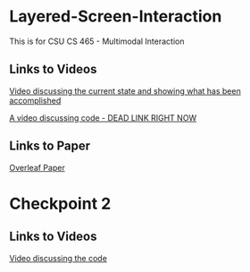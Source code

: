 # Layered-Screen-Interaction
This is for CSU CS 465 - Multimodal Interaction

## Links to Videos
[Video discussing the current state and showing what has been accomplished](https://youtu.be/KoJoIgbN2SQ)

[A video discussing code - DEAD LINK RIGHT NOW]()

## Links to Paper
[Overleaf Paper](https://www.overleaf.com/read/rsvhdbrjhdng#eb5175)

# Checkpoint 2

## Links to Videos
[Video discussing the code]()


